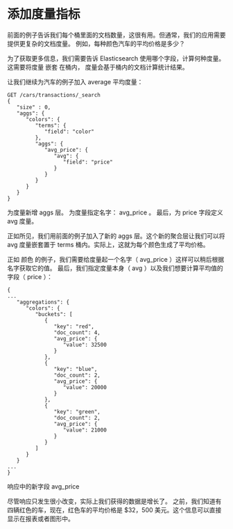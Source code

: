 # 添加度量指标   
前面的例子告诉我们每个桶里面的文档数量，这很有用。但通常，我们的应用需要提供更复杂的文档度量。 例如，每种颜色汽车的平均价格是多少？   

为了获取更多信息，我们需要告诉 Elasticsearch 使用哪个字段，计算何种度量。 这需要将度量 嵌套 在桶内， 度量会基于桶内的文档计算统计结果。   

让我们继续为汽车的例子加入 average 平均度量：    

```
GET /cars/transactions/_search
{
   "size" : 0,
   "aggs": {
      "colors": {
         "terms": {
            "field": "color"
         },
         "aggs": { 
            "avg_price": { 
               "avg": {
                  "field": "price" 
               }
            }
         }
      }
   }
}
```  
为度量新增 aggs 层。
为度量指定名字： avg_price 。
最后，为 price 字段定义 avg 度量。

正如所见，我们用前面的例子加入了新的 aggs 层。这个新的聚合层让我们可以将 avg 度量嵌套置于 terms 桶内。实际上，这就为每个颜色生成了平均价格。    

正如 颜色 的例子，我们需要给度量起一个名字（ avg_price ）这样可以稍后根据名字获取它的值。
最后，我们指定度量本身（ avg ）以及我们想要计算平均值的字段（ price ）：     
```
{
...
   "aggregations": {
      "colors": {
         "buckets": [
            {
               "key": "red",
               "doc_count": 4,
               "avg_price": { 
                  "value": 32500
               }
            },
            {
               "key": "blue",
               "doc_count": 2,
               "avg_price": {
                  "value": 20000
               }
            },
            {
               "key": "green",
               "doc_count": 2,
               "avg_price": {
                  "value": 21000
               }
            }
         ]
      }
   }
...
}
```    
响应中的新字段 avg_price   

尽管响应只发生很小改变，实际上我们获得的数据是增长了。
之前，我们知道有四辆红色的车，现在，红色车的平均价格是 $32，500 美元。这个信息可以直接显示在报表或者图形中。   

  
